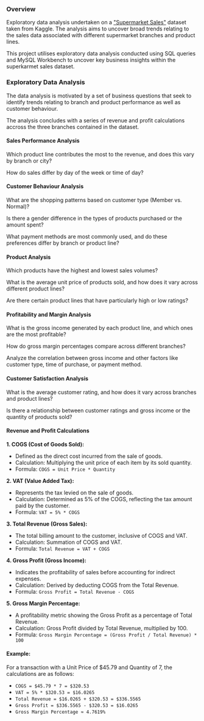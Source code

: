 ﻿### Overview

Exploratory data analysis undertaken  on a ["Supermarket Sales"](https://www.kaggle.com/datasets/aungpyaeap/supermarket-sales) dataset taken from Kaggle. The analysis aims to uncover broad trends relating to the sales data associated with different supermarket branches and product lines. 

This project utilises exploratory data analysis conducted using SQL queries and MySQL Workbench to uncover key business insights within the superkarmet sales dataset. 

### Exploratory Data Analysis

The data analysis is motivated by a set of business questions that seek to identify trends relating to branch and product performance as well as customer behaviour. 

The analysis concludes with a series of revenue and profit calculations accross the three branches contained in the dataset. 

#### Sales Performance Analysis

 Which product line contributes the most to the revenue, and does this vary by branch or city?

How do sales differ by day of the week or time of day?

#### Customer Behaviour Analysis

What are the shopping patterns based on customer type (Member vs. Normal)?

Is there a gender difference in the types of products purchased or the amount spent?

What payment methods are most commonly used, and do these preferences differ by branch or product line?

#### Product Analysis

Which products have the highest and lowest sales volumes?

What is the average unit price of products sold, and how does it vary across different product lines?

Are there certain product lines that have particularly high or low ratings?

#### Profitability and Margin Analysis

What is the gross income generated by each product line, and which ones are the most profitable?

How do gross margin percentages compare across different branches?

Analyze the correlation between gross income and other factors like customer type, time of purchase, or payment method.

#### Customer Satisfaction Analysis

What is the average customer rating, and how does it vary across branches and product lines?

Is there a relationship between customer ratings and gross income or the quantity of products sold?

#### Revenue and Profit Calculations

**1. COGS (Cost of Goods Sold):**

-   Defined as the direct cost incurred from the sale of goods.
-   Calculation: Multiplying the unit price of each item by its sold quantity.
-   Formula: `COGS = Unit Price * Quantity`

**2. VAT (Value Added Tax):**

-   Represents the tax levied on the sale of goods.
-   Calculation: Determined as 5% of the COGS, reflecting the tax amount paid by the customer.
-   Formula: `VAT = 5% * COGS`

**3. Total Revenue (Gross Sales):**

-   The total billing amount to the customer, inclusive of COGS and VAT.
-   Calculation: Summation of COGS and VAT.
-   Formula: `Total Revenue = VAT + COGS`

**4. Gross Profit (Gross Income):**

-   Indicates the profitability of sales before accounting for indirect expenses.
-   Calculation: Derived by deducting COGS from the Total Revenue.
-   Formula: `Gross Profit = Total Revenue - COGS`

**5. Gross Margin Percentage:**

-   A profitability metric showing the Gross Profit as a percentage of Total Revenue.
-   Calculation: Gross Profit divided by Total Revenue, multiplied by 100.
-   Formula: `Gross Margin Percentage = (Gross Profit / Total Revenue) * 100`

#### Example:

For a transaction with a Unit Price of $45.79 and Quantity of 7, the calculations are as follows:

-   `COGS = $45.79 * 7 = $320.53`
-   `VAT = 5% * $320.53 = $16.0265`
-   `Total Revenue = $16.0265 + $320.53 = $336.5565`
-   `Gross Profit = $336.5565 - $320.53 = $16.0265`
-   `Gross Margin Percentage ≈ 4.7619%`















```
